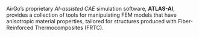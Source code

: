 AirGo’s proprietary *AI-assisted CAE* simulation software, **ATLAS-AI**, provides a collection of tools for manipulating FEM models that have anisotropic material properties, tailored for structures produced with Fiber-Reinforced Thermocomposites (FRTC).
